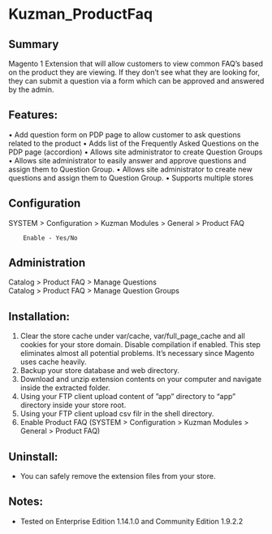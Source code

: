 Kuzman_ProductFaq
==========================

Summary
------------------------

Magento 1 Extension that will allow customers to view common FAQ’s based on the product they are viewing.
If they don’t see what they are looking for, they can submit a question via a form which can be approved and answered by the admin. 


Features:
-------------------------

•	Add question form on PDP page to allow customer to ask questions related to the product 
•	Adds list of the Frequently Asked Questions on the PDP page (accordion)
•	Allows site administrator to create Question Groups
•	Allows site administrator to easily answer and approve questions and assign them to Question Group.
•	Allows site administrator to create new questions and assign them to Question Group.
•	Supports multiple stores


Configuration
------------------------
 
  SYSTEM > Configuration > Kuzman Modules > General > Product FAQ  
 
        Enable - Yes/No
      

Administration
------------------------

 Catalog > Product FAQ > Manage Questions  
 Catalog > Product FAQ > Manage Question Groups 


Installation:
-------------------------
1. Clear the store cache under var/cache, var/full_page_cache and all cookies for your store domain. Disable compilation if enabled. This step eliminates almost all potential problems. It’s necessary since Magento uses cache heavily.
2. Backup your store database and web directory.
3. Download and unzip extension contents on your computer and navigate inside the extracted folder.
4. Using your FTP client upload content of ”app” directory to “app” directory inside your store root.
5. Using your FTP client upload csv filr in the shell directory.
8. Enable Product FAQ (SYSTEM > Configuration > Kuzman Modules > General > Product FAQ)


Uninstall:
-------------------------
- You can safely remove the extension files from your store.


Notes:
-------------------------
- Tested on Enterprise Edition 1.14.1.0 and Community Edition 1.9.2.2
